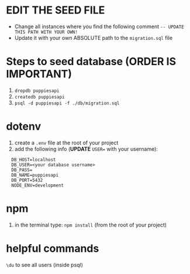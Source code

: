 
# EDIT THE SEED FILE
- Change all instances where you find the following comment `-- UPDATE THIS PATH WITH YOUR OWN!`
- Update it with your own ABSOLUTE path to the `migration.sql` file

# Steps to seed database (ORDER IS IMPORTANT)
1. `dropdb puppiesapi`
2. `createdb puppiesapi`
3. `psql -d puppiesapi -f ./db/migration.sql`

# dotenv
1. create a `.env` file at the root of your project
2. add the following info (**UPDATE** `USER=` with your username):
```
  DB_HOST=localhost
  DB_USER=<your database username>
  DB_PASS=
  DB_NAME=puppiesapi
  DB_PORT=5432
  NODE_ENV=development
```

# npm
1. in the terminal type: `npm install` (from the root of your project)

# helpful commands
`\du` to see all users (inside psql)
